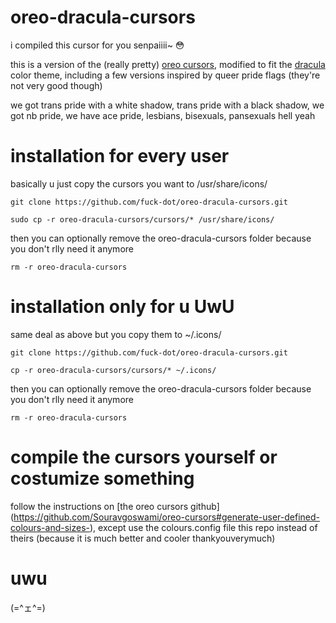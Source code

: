 # oreo-dracula-cursors
i compiled this cursor for you senpaiiii~ 😳

this is a version of the (really pretty) [oreo cursors](https://github.com/Souravgoswami/oreo-cursors#generate-user-defined-colours-and-sizes-), modified to fit the [dracula](https://draculatheme.com/) color theme, including a few versions inspired by queer pride flags (they're not very good though)

we got trans pride with a white shadow, trans pride with a black shadow, we got nb pride, we have ace pride, lesbians, bisexuals, pansexuals hell yeah


# installation for every user
basically u just copy the cursors you want to /usr/share/icons/

```git clone https://github.com/fuck-dot/oreo-dracula-cursors.git```

```sudo cp -r oreo-dracula-cursors/cursors/* /usr/share/icons/ ```

then you can optionally remove the oreo-dracula-cursors folder because you don't rlly need it anymore

```rm -r oreo-dracula-cursors```


# installation only for u UwU
same deal as above but you copy them to ~/.icons/

```git clone https://github.com/fuck-dot/oreo-dracula-cursors.git```

```cp -r oreo-dracula-cursors/cursors/* ~/.icons/```

then you can optionally remove the oreo-dracula-cursors folder because you don't rlly need it anymore

```rm -r oreo-dracula-cursors```


# compile the cursors yourself or costumize something
follow the instructions on [the oreo cursors github] (https://github.com/Souravgoswami/oreo-cursors#generate-user-defined-colours-and-sizes-), except use the colours.config file this repo instead of theirs (because it is much better and cooler thankyouverymuch)


# uwu
(=^ェ^=)
